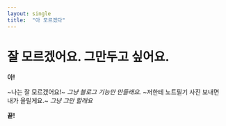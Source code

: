 ```yaml
---
layout: single
title:  "아 모르겠다"
---
```


# 잘 모르겠어요. 그만두고 싶어요.

**아!**

~나는 잘 모르겠어요!~
*그냥 블로그 기능만 만들래요.*
~저한테 노트필기 사진 보내면 내가 올릴게요.~
*그냥 그만 할래요*

**끝!**
